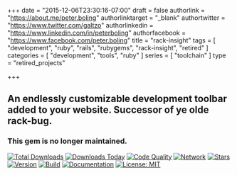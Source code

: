 +++
date = "2015-12-06T23:30:16-07:00"
draft = false
authorlink = "https://about.me/peter.boling"
authorlinktarget = "_blank"
authortwitter = "https://www.twitter.com/galtzo"
authorlinkedin = "https://www.linkedin.com/in/peterboling"
authorfacebook = "https://www.facebook.com/peter.boling"
title = "rack-insight"
tags = [ "development", "ruby", "rails", "rubygems", "rack-insight", "retired" ]
categories = [ "development", "tools", "ruby" ]
series = [ "toolchain" ]
type = "retired_projects"

+++

## An endlessly customizable development toolbar added to your website.  Successor of ye olde rack-bug.

### This gem is no longer maintained.

[![Total Downloads](https://img.shields.io/gem/rt/rack-insight.svg)](https://github.com/pboling/rack-insight)
[![Downloads Today](https://img.shields.io/gem/rd/rack-insight.svg)](https://github.com/pboling/rack-insight)
[![Code Quality](https://img.shields.io/codeclimate/github/pboling/rack-insight.svg)](https://codeclimate.com/github/pboling/rack-insight)
[![Network](https://img.shields.io/github/forks/pboling/rack-insight.svg?style=social)](https://github.com/pboling/rack-insight/network)
[![Stars](https://img.shields.io/github/stars/pboling/rack-insight.svg?style=social)](https://github.com/pboling/rack-insight/stargazers)
[![Version](https://img.shields.io/gem/v/rack-insight.svg)](https://rubygems.org/gems/rack-insight)
[![Build](https://img.shields.io/travis/pboling/rack-insight.svg)](https://travis-ci.org/pboling/rack-insight)
[![Documentation](http://inch-ci.org/github/pboling/rack-insight.svg)](http://inch-ci.org/github/pboling/rack-insight)
[![License: MIT](https://img.shields.io/badge/License-MIT-green.svg)](https://opensource.org/licenses/MIT)
